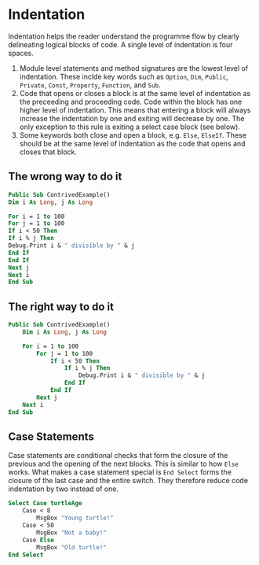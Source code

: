 # Indentation

Indentation helps the reader understand the programme flow by clearly delineating logical blocks of code. A single level of indentation is four spaces.

1. Module level statements and method signatures are the lowest level of indentation. These inclde key words such as `Option`, `Dim`, `Public`, `Private`, `Const`, `Property`, `Function`, and `Sub`.
2. Code that opens or closes a block is at the same level of indentation as the preceeding and proceeding code. Code within the block has one higher level of indentation. This means that entering a block will always increase the indentation by one and exiting will decrease by one. The only exception to this rule is exiting a select case block (see below).
3. Some keywords both close and open a block, e.g. `Else`, `ElseIf`. These should be at the same level of indentation as the code that opens and closes that block.

## The wrong way to do it

```vb
Public Sub ContrivedExample()
Dim i As Long, j As Long

For i = 1 to 100
For j = 1 to 100
If i < 50 Then
If i % j Then
Debug.Print i & " divisible by " & j
End If
End If
Next j
Next i
End Sub
```

## The right way to do it

```vb
Public Sub ContrivedExample()
    Dim i As Long, j As Long

    For i = 1 to 100
        For j = 1 to 100
            If i < 50 Then
                If i % j Then
                    Debug.Print i & " divisible by " & j
                End If
            End If
        Next j
    Next i
End Sub
```

## Case Statements

Case statements are conditional checks that form the closure of the previous and the opening of the next blocks. This is similar to how `Else` works. What makes a case statement special is `End Select` forms the closure of the last case and the entire switch. They therefore reduce code indentation by two instead of one.

```vb
Select Case turtleAge
    Case < 8
        MsgBox "Young turtle!"
    Case < 50
        MsgBox "Not a baby!"
    Case Else
        MsgBox "Old turtle!"
End Select
```
